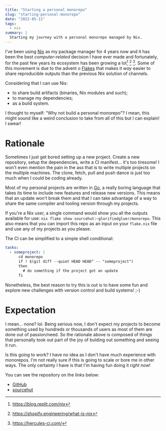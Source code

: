 ```yaml
---
title: "Starting a personal monorepo"
slug: "starting-personal-monorepo"
date: "2022-05-11"
tags:
  - nix
summary: |
  Starting my journey with a personal monorepo managed by Nix.
---
```

I've been using [Nix][] as my package manager for 4 years now and it has been
the best _computer-related_ decision I have ever made and fortunately, for the
past few years its ecosystem has been growing a lot[^1] [^2] [^3]. Some of this
movement is due to the advent o [Flakes][] that makes it _way_ easier to share
reproducible outputs than the previous Nix solution of channels.

Considering that I can use Nix:

- to share build artifacts (binaries, Nix modules and such);
- to manage my dependencies;
- as a build system.

I thought to myself: "Why not build a personal monorepo"? I mean, this might
sound like a weird conclusion to take from all of this but I can explain! I
swear!

# Rationale

Sometimes I just get bored setting up a new project. Create a new repository,
setup the dependencies, write a CI manifest... it's too tiresome! I won't even
mention the pain in the ass that is to write multiple projects on the multiple
machines. The clone, fetch, pull and push dance is just too much when I could be
coding already.

Most of my personal projects are written in [Go](https://go.dev), a really
boring language that takes its time to include new features and release new
versions. This means that an update won't break them and that I can take
advantage of a way to share the same compiler and tooling version through
my projects.

If you're a Nix user, a single command would show you all the outputs available
for use: `nix flake show sourcehut:~glorifiedgluer/monorepo`. This also means
that you can import this repo as an input on your `flake.nix` file and use any
of my projects as you please.

The CI can be simplified to a simple shell conditional:

```yaml
tasks:
  - someproject: |
      cd monorepo
      if ! $(git diff --quiet HEAD HEAD^ -- "someproject")
      then
        # do something if the project got an update
      fi
```

Nonetheless, the best reason to try this is out is to have some fun and explore
new challenges with version control and build systems! ;-)

# Expectation

I mean... none? lol. Being serious now, I don't expect my projects to become
something used by hundreds or thousands of users as most of them are done out
of passion/need. So the rationale above is composed of things that personally
took out part of the joy of bulding out
something and seeing it run.

Is this going to work? I have no idea as I don't have much experience with
monorepos. I'm not really sure if this is going to scale or bore me in other
ways. The only certainty I have is that I'm having fun doing it _right now_!

You can see the repository on the links below:

- [GitHub](https://github.com/ratsclub/monorepo)
- [sourcehut](https://git.sr.ht/~glorifiedgluer/monorepo/)

[^1]: https://blog.replit.com/nix
[^2]: https://shopify.engineering/what-is-nix
[^3]: https://hercules-ci.com/

[flakes]: https://nixos.wiki/wiki/Flakes
[nix]: https://nixos.org
